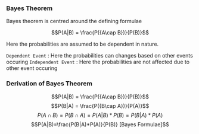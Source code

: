 ### Bayes Theorem
Bayes theorem is centred around the defining formulae

$$P(A|B) = \frac{P({A\cap B})}{P(B)}$$ 

Here the probabilities are assumed to be dependent in nature.

`Dependent Event` : Here the probabilities can changes based on other events occuring
`Independent Event` : Here the probabilities are not affected due to other event occuring

### Derivation of Bayes Theorem

$$P(A|B) = \frac{P({A\cap B})}{P(B)}$$
$$P(B|A) = \frac{P({B\cap A})}{P(A)}$$ 
$$P({A\cap B})=P({B\cap A})=P(A|B)*P(B)=P(B|A)*P(A)$$
$$P(A|B)=\frac{P(B|A)*P(A)}{P(B)}  [Bayes Formulae]$$

